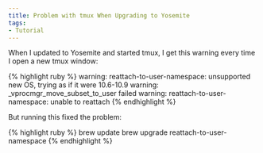 ```yaml
---
title: Problem with tmux When Upgrading to Yosemite
tags:
- Tutorial
---
```


When I updated to Yosemite and started tmux, I get this warning every time I open a new tmux window:

{% highlight ruby %}
warning: reattach-to-user-namespace: unsupported new OS, trying as if it were 10.6-10.9
warning: _vprocmgr_move_subset_to_user failed
warning: reattach-to-user-namespace: unable to reattach
{% endhighlight %}


But running this fixed the problem:

{% highlight ruby %}
brew update
brew upgrade reattach-to-user-namespace
{% endhighlight %}

